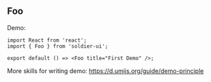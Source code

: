 
## Foo

Demo:

```tsx
import React from 'react';
import { Foo } from 'soldier-ui';

export default () => <Foo title="First Demo" />;
```

More skills for writing demo: https://d.umijs.org/guide/demo-principle
